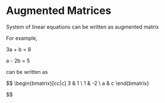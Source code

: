 # Augmented Matrices 

System of linear equations can be written as augmented matrix

For example,

3a + b = 8

a - 2b = 5

can be written as

$$
\begin{bmatrix}[cc|c]
3 & 1 \\
1 & -2 \\
a & c
\end{bmatrix}

$$